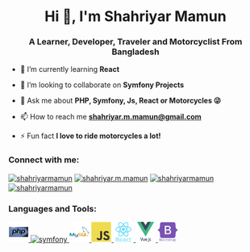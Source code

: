 <h1 align="center">Hi 👋, I'm Shahriyar Mamun</h1>
<h3 align="center">A Learner, Developer, Traveler and Motorcyclist From Bangladesh</h3>

- 🌱 I’m currently learning **React**

- 👯 I’m looking to collaborate on **Symfony Projects**

<!-- - 👨‍💻 All of my projects are available at [shahriyar.me](shahriyar.me) -->

- 💬 Ask me about **PHP, Symfony, Js, React or Motorcycles 😜**

- 📫 How to reach me **shahriyar.m.mamun@gmail.com**

- ⚡ Fun fact **I love to ride motorcycles a lot!**

<h3 align="left">Connect with me:</h3>
<p align="left">
<a href="https://linkedin.com/in/shahriyarmamun" target="blank"><img align="center" src="https://cdn.jsdelivr.net/npm/simple-icons@3.0.1/icons/linkedin.svg" alt="shahriyarmamun" height="30" width="40" /></a>
<a href="https://fb.com/shahriyar.m.mamun" target="blank"><img align="center" src="https://cdn.jsdelivr.net/npm/simple-icons@3.0.1/icons/facebook.svg" alt="shahriyar.m.mamun" height="30" width="40" /></a>
<a href="https://instagram.com/shahriyarmamun" target="blank"><img align="center" src="https://cdn.jsdelivr.net/npm/simple-icons@3.0.1/icons/instagram.svg" alt="shahriyarmamun" height="30" width="40" /></a>
<a href="https://www.urionlinejudge.com.br/judge/en/profile/177779" target="blank"><img align="center" src="https://cdn.jsdelivr.net/npm/simple-icons@3.0.1/icons/c.svg" alt="shahriyarmamun" height="30" width="40" /></a>

</p>

<h3 align="left">Languages and Tools:</h3>
<p align="left"> <a href="https://www.php.net" target="_blank" rel="noreferrer"> <img src="https://raw.githubusercontent.com/devicons/devicon/master/icons/php/php-original.svg" alt="php" width="40" height="40"/> </a> <a href="https://symfony.com" target="_blank" rel="noreferrer"> <img src="https://symfony.com/logos/symfony_black_03.svg" alt="symfony" width="40" height="40"/> </a> <a href="https://www.mysql.com/" target="_blank" rel="noreferrer"> <img src="https://raw.githubusercontent.com/devicons/devicon/master/icons/mysql/mysql-original-wordmark.svg" alt="mysql" width="40" height="40"/> </a>  <a href="https://developer.mozilla.org/en-US/docs/Web/JavaScript" target="_blank" rel="noreferrer"> <img src="https://raw.githubusercontent.com/devicons/devicon/master/icons/javascript/javascript-original.svg" alt="javascript" width="40" height="40"/> </a>  <a href="https://reactjs.org/" target="_blank" rel="noreferrer"> <img src="https://raw.githubusercontent.com/devicons/devicon/master/icons/react/react-original-wordmark.svg" alt="react" width="40" height="40"/> </a>  <a href="https://vuejs.org/" target="_blank" rel="noreferrer"> <img src="https://raw.githubusercontent.com/devicons/devicon/master/icons/vuejs/vuejs-original-wordmark.svg" alt="vuejs" width="40" height="40"/> </a>  <a href="https://getbootstrap.com" target="_blank" rel="noreferrer"> <img src="https://raw.githubusercontent.com/devicons/devicon/master/icons/bootstrap/bootstrap-plain-wordmark.svg" alt="bootstrap" width="40" height="40"/> </a></p>

